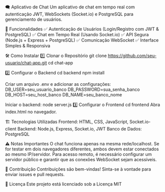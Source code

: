 🗨️ Aplicativo de Chat
Um aplicativo de chat em tempo real com autenticação JWT, WebSockets (Socket.io) e PostgreSQL para gerenciamento de usuários.

🚀 Funcionalidades
✅ Autenticação de Usuários (Login/Registro com JWT & PostgreSQL)
✅ Chat em Tempo Real (Usando Socket.io)
✅ API Segura (Node.js + Express + PostgreSQL)
✅ Comunicação WebSocket
✅ Interface Simples & Responsiva

🛠️ Como Instalar
1️⃣ Clonar o Repositório
git clone https://github.com/seu-usuario/chat-app.git
cd chat-app

2️⃣ Configurar o Backend
cd backend
npm install

Criar um arquivo .env e adicionar as configurações:
DB_USER=seu_usuario_banco
DB_PASSWORD=sua_senha_banco
DB_HOST=seu_host_banco
DB_NAME=seu_banco_nome

Iniciar o backend:
node server.js
3️⃣ Configurar o Frontend
cd frontend
Abra index.html no navegador.

🏗️ Tecnologias Utilizadas
Frontend: HTML, CSS, JavaScript, Socket.io-client
Backend: Node.js, Express, Socket.io, JWT
Banco de Dados: PostgreSQL

⚠️ Notas Importantes
O chat funciona apenas na mesma rede/localhost.
Se for testar em dois navegadores diferentes, ambos devem estar conectados ao mesmo IP/servidor.
Para acesso remoto, é necessário configurar um servidor público e garantir que as conexões WebSocket sejam acessíveis.

🤝 Contribuição
Contribuições são bem-vindas! Sinta-se à vontade para enviar issues e pull requests.

📜 Licença
Este projeto está licenciado sob a Licença MIT
